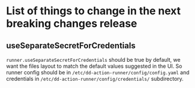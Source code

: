 # List of things to change in the next breaking changes release


## useSeparateSecretForCredentials

`runner.useSeparateSecretForCredentials` should be true by default, we want the files layout to match the default values suggested in the UI.
So runner config should be in `/etc/dd-action-runner/config/config.yaml` and credentials in `/etc/dd-action-runner/config/credentials/` subdirectory.
